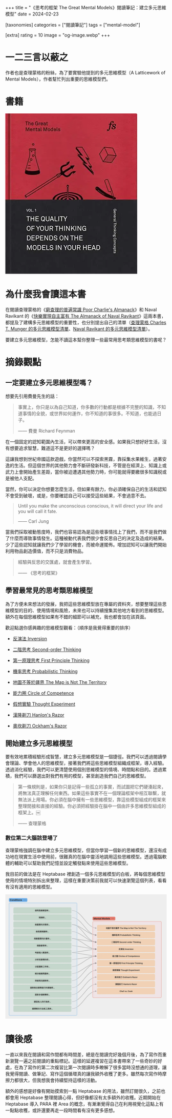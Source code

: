 +++
title = "《思考的框架 The Great Mental Models》閱讀筆記：建立多元思維模型"
date = 2024-02-23

[taxonomies]
categories = ["閱讀筆記"]
tags = ["mental-model"]

[extra]
rating = 10
image = "og-image.webp"
+++

一二三言以蔽之
=======

作者也是查理蒙格的粉絲，為了要實驗他提到的多元思維模型（A Latticework of Mental Models），作者幫忙列出重要的思維模型們。

書籍
==
[![](book.webp)](https://www.goodreads.com/book/show/44245196-the-great-mental-models)


為什麼我會讀這本書
=========

在閱讀查理蒙格的《[窮查理的普遍常識 Poor Charlie's Almanack](@/reading-notes/poor-charlies-almanack/index.md)》和 Naval Ravikant 的《[快樂實現自主富有 The Almanack of Naval Ravikant](@/reading-notes/the-almanack-of-naval-ravikant/index.md)》這兩本書，都提及了建構多元思維模型的重要性，也分別提出自己的清單（[查理蒙格 Charles T. Munger 的多元思維模型清單](@/wisdom/lists/charles-munger-a-latticework-of-mental-models/index.md)、[Naval Ravikant 的多元思維模型清單](@/wisdom/lists/naval-ravikant-a-latticework-of-mental-models/index.md)）。

要建立多元思維模型，怎能不讀這本幫你整理一些最常用思考類思維模型的書呢？

摘錄觀點
====

一定要建立多元思維模型嗎？
-------------

想要先引用費曼先生的話：

> 事實上，你只是以為自己知道，你多數的行動都是根據不完整的知識，不知道事情的全貌，或世界如何運作，你不知道的事很多。不知道，也能過日子。
>
> —— 費曼 Richard Feynman

在一個固定的認知範圍內生活，可以帶來更高的安全感。如果我只想好好生活，沒有想要追求智慧，難道這不是更好的選擇嗎？

這讓我想到世紀帝國這款遊戲，你當然可以不探索黑霧，靠採集水果維生，過著安逸的生活。但這個世界的其他勢力會不斷研發新科技，不管是在經濟上、知識上或武力上會開始產生差距，當你被迫遭遇其他勢力時，你可能就得要繳很多知識税或是被他人支配。

當然，你可以決定你想要怎麼生活，但如果有餘力，你必須確保自己的生活和認知不會受到破壞，或是，你要確認自己可以接受這些結果，不會過意不去。

> Until you make the unconscious conscious, it will direct your life and you will call it fate.
>
> —— Carl Jung

當我們採取被動態度時，我們也容易認為是這些壞事情找上了我們，而不是我們做了什麼而導致事情發生。這種被動代表我們很少會反思自己的決定及造成的結果。少了這些認知就讓我們少了學習的機會，而被命運擺佈。增加認知可以讓我們開始利用物品創造價值，而不只是消費物品。

> 經驗與反思的交匯處，就會產生學習。
>
> —— 《思考的框架》

學習最常見的思考類思維模型
---------

為了方便未來想法的發展，我把這些思維模型放在專屬的資料夾，想要整理這些思維模型的目的、使用情境和風險，未來也可以持續搜集其他地方看到的思維模型。額外在每個思維模型如果有不錯的細節可以補充，我也都會加在該頁面。

歡迎點選你感興趣的思維模型觀看：（順序是我覺得重要的排序）

-   [反演法 Inversion](@/wisdom/mental-models/inversion/index.md)

-   [二階思考 Second-order Thinking](@/wisdom/mental-models/second-order-thinking/index.md)

-   [第一原理思考 First Principle Thinking](@/wisdom/mental-models/first-principle-thinking/index.md)

-   [機率思考 Probabilistic Thinking](@/wisdom/mental-models/probabilistic-thinking/index.md)

-   [地圖不等於疆界 The Map is Not The Territory](@/wisdom/mental-models/map-is-not-territory/index.md)

-   [能力圈 Circle of Competence](@/wisdom/mental-models/circle-of-competence/index.md)

-   [假想實驗 Thought Experiment](@/wisdom/mental-models/thought-experiment/index.md)

-   [漢隆剃刀 Hanlon's Razor](@/wisdom/mental-models/hanlons-razor/index.md)

-   [奧坎剃刀 Ockham's Razor](@/wisdom/mental-models/ockhams-razor/index.md)

開始建立多元思維模型
-----------

要有效地累積經驗形成智慧，建立多元思維模型是一個捷徑。我們可以透過閱讀學會理論、學會他人的思維模型，接著我們將這些思維模型組織成框架，導入經驗。透過消化經驗，我們可以更清楚使用個別思維模型的情境、時間點和目的。透過累積，我們可以篩選出對我們有用的模型，甚至創造我們自己的思維模型。

> 第一條規則是，如果你只是記得一些孤立的事實，而試圖把它們硬湊起來，將無法真正理解任何東西。如果這些事實不在一個理論框架中相互聯繫，就無法派上用場。你必須在腦中擁有一些思維模型，靠這些模型組成的框架來整理間接和直接的經驗。你必須把經驗掛在腦中一個由許多思維模型組成的框架上。￼
>
> —— 查理蒙格

### 數位第二大腦該登場了

查理蒙格強調在腦中建立多元思維模型，但當你學習一個新的思維模型，還沒有成功地在現實生活中使用前，很難真的在腦中靈活地調用這些思維模型。透過電腦軟體的輔助可以幫助我們記憶並設定觸發點來使用這些思維模型。

我目前的做法是在 Heptabase 裡創造一個多元思維模型的白板，將每個思維模型使用的情境特別拆出來整理，這樣在重要決策前我就可以快速瀏覽這個列表，看看有沒有適用的思維模型。

![](heptabase.webp)

讀後感
===

一直以來我在閱讀和寫作間都有時間差，總是在閱讀完好幾個月後，為了寫作而重新瀏覽一遍之前閱讀的重點標記。這樣的延遲複習在這本書帶來了一些奇妙的好處，在為了寫作的第二次複習比第一次閱讀時多瞭解了很多當時沒想通的道理，讓我覺得閱讀、做筆記、寫作這個循環真的讓我額外收穫了更多。雖然每次寫作時摩擦力都很大，但我想我會持續堅持這樣的活動。

額外的感想是好像有開始摸索到一點 Heptabase 的用法，雖然訂閱很久，之前也都會用 Heptabase 整理閱讀心得，但好像都沒有太多額外的收穫。近期開始在 Heptabase 導入 PARA 裡 Area 的概念，有漸漸覺得自己在利用視覺化這點上有一點點收穫，或許還要再走一段時間看有沒有更多感想。
